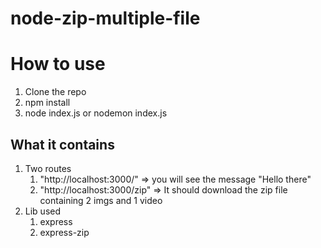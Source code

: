 # node-zip-multiple-file

# How to use

1. Clone the repo
2. npm install
3. node index.js or nodemon index.js

## What it contains

1. Two routes
   1. "http://localhost:3000/" => you will see the message "Hello there"
   2. "http://localhost:3000/zip" => It should download the zip file containing 2 imgs and 1 video
2. Lib used
   1. express
   2. express-zip
